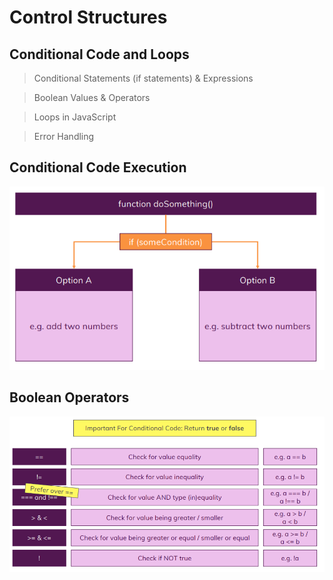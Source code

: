 # Control Structures

## Conditional Code and Loops

> Conditional Statements (if statements) & Expressions

> Boolean Values & Operators

> Loops in JavaScript

> Error Handling

## Conditional Code Execution

![conditional-code-execution-diagram.png](./assets/conditional-code/conditional-code-execution-diagram.png)

## Boolean Operators

![boolean-operators-diagram.png](./assets/conditional-code/boolean-operators-diagram.png)